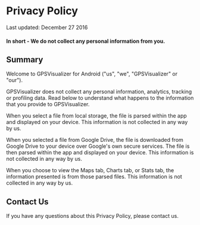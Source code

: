 # Privacy Policy

Last updated: December 27 2016

#### In short - We do not collect any personal information from you.   

## Summary

Welcome to GPSVisualizer for Android ("us", "we", "GPSVisualizer" or "our").

GPSVisualizer does not collect any personal information, analytics, tracking or profiling data.  Read below to understand what happens to the information that you provide to GPSVisualizer.

When you select a file from local storage, the file is parsed within the app and displayed on your device.  This information is not collected in any way by us.

When you selected a file from Google Drive, the file is downloaded from Google Drive to your device over Google's own secure services.  The file is then parsed within the app and displayed on your device. This information is not collected in any way by us.

When you choose to view the Maps tab, Charts tab, or Stats tab, the information presented is from those parsed files.   This information is not collected in any way by us.


## Contact Us

If you have any questions about this Privacy Policy, please contact us.